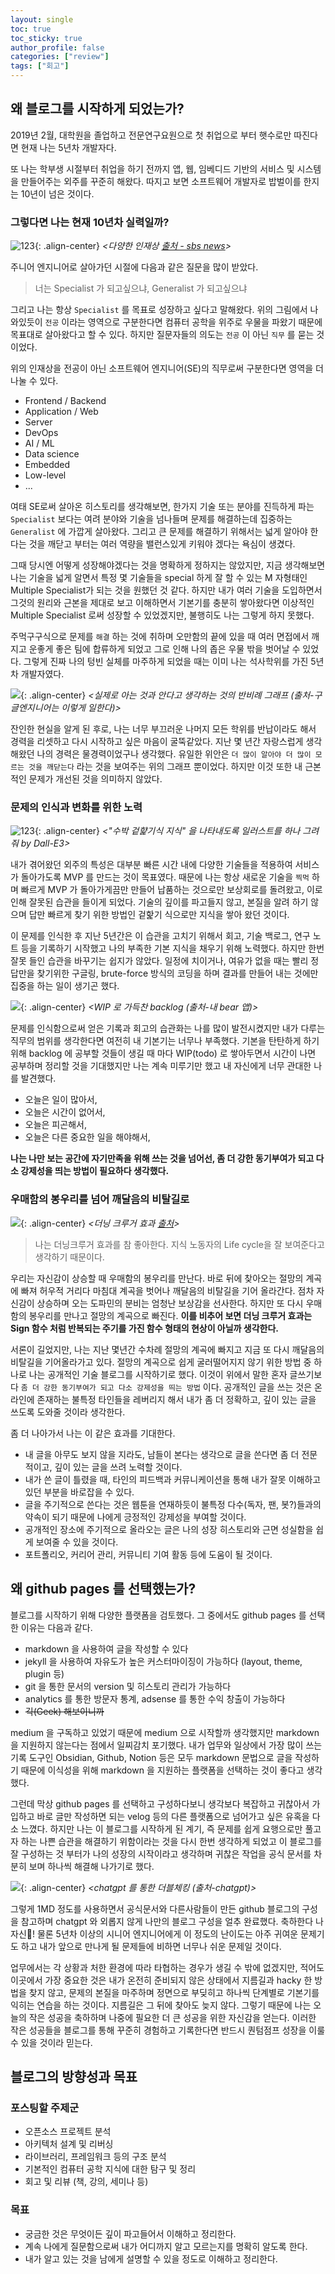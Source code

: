 ```yaml
---
layout: single
toc: true
toc_sticky: true
author_profile: false
categories: ["review"]
tags: ["회고"]
---
```


## 왜 블로그를 시작하게 되었는가?
2019년 2월, 대학원을 졸업하고 전문연구요원으로 첫 취업으로 부터 햇수로만 따진다면 현재 나는 5년차 개발자다.

또 나는 학부생 시절부터 취업을 하기 전까지 앱, 웹, 임베디드 기반의 서비스 및 시스템을 만들어주는 외주를 꾸준히 해왔다. 따지고 보면 소프트웨어 개발자로 밥벌이를 한지는 10년이 넘은 것이다.

### 그렇다면 나는 현재 10년차 실력일까?

![123](/assets/images/231228/1.png){: .align-center}
*<다양한 인재상 [출처 - sbs news](https://news.sbs.co.kr/news/endPage.do?news_id=N1007196814)>*

주니어 엔지니어로 살아가던 시절에 다음과 같은 질문을 많이 받았다. 

> 너는 Specialist 가 되고싶으냐, Generalist 가 되고싶으냐

그리고 나는 항상 `Specialist` 를 목표로 성장하고 싶다고 말해왔다. 위의 그림에서 나와있듯이 `전공` 이라는 영역으로 구분한다면 컴퓨터 공학을 위주로 우물을 파왔기 때문에 목표대로 살아왔다고 할 수 있다. 하지만 질문자들의 의도는 `전공` 이 아닌 `직무` 를 묻는 것이었다.

위의 인재상을 전공이 아닌 소프트웨어 엔지니어(SE)의 직무로써 구분한다면 영역을 더 나눌 수 있다.
- Frontend / Backend
- Application / Web
- Server
- DevOps
- AI / ML
- Data science
- Embedded
- Low-level
- ...

여태 SE로써 살아온 히스토리를 생각해보면, 한가지 기술 또는 분야를 진득하게 파는 `Specialist` 보다는 여려 분야와 기술을 넘나들며 문제를 해결하는데 집중하는 `Generalist` 에 가깝게 살아왔다. 그리고 큰 문제를 해결하기 위해서는 넓게 알아야 한다는 것을 깨닫고 부터는 여러 역량을 밸런스있게 키워야 겠다는 욕심이 생겼다. 

그때 당시엔 어떻게 성장해야겠다는 것을 명확하게 정하지는 않았지만, 지금 생각해보면 나는 기술을 넓게 알면서 특정 몇 기술들을 special 하게 잘 할 수 있는 M 자형태인 Multiple Specialist가 되는 것을 원했던 것 같다. 하지만 내가 여러 기술을 도입하면서 그것의 원리와 근본을 제대로 보고 이해하면서 기본기를 충분히 쌓아왔다면 이상적인 Multiple Specialist 로써 성장할 수 있었겠지만, 불행히도 나는 그렇게 하지 못했다. 

주먹구구식으로 문제를 `해결` 하는 것에 취하며 오만함의 끝에 있을 때 여러 면접에서 깨지고 운좋게 좋은 팀에 합류하게 되었고 그로 인해 나의 좁은 우물 밖을 벗어날 수 있었다. 그렇게 진짜 나의 텅빈 실체를 마주하게 되었을 때는 이미 나는 석사학위를 가진 5년차 개발자였다.

![](/assets/images/231228/3.png){: .align-center}
*<실제로 아는 것과 안다고 생각하는 것의 반비례 그래프 (출처-구글엔지니어는 이렇게 일한다)>*

잔인한 현실을 알게 된 후로, 나는 너무 부끄러운 나머지 모든 학위를 반납이라도 해서 경력을 리셋하고 다시 시작하고 싶은 마음이 굴뚝같았다. 지난 몇 년간 자랑스럽게 생각해왔던 나의 경력은 물경력이었구나 생각했다. 유일한 위안은 `더 많이 알아야 더 많이 모르는 것을 깨닫는다` 라는 것을 보여주는 위의 그래프 뿐이었다. 하지만 이것 또한 내 근본적인 문제가 개선된 것을 의미하지 않았다.

### 문제의 인식과 변화를 위한 노력
![123](/assets/images/231228/5.png){: .align-center}
*<"수박 겉햝기식 지식" 을 나타내도록 일러스트를 하나 그려줘 by Dall-E3>*

내가 겪어왔던 외주의 특성은 대부분 빠른 시간 내에 다양한 기술들을 적용하여 서비스가 돌아가도록 MVP 를 만드는 것이 목표였다. 때문에 나는 항상 새로운 기술을 `찍먹` 하며 빠르게 MVP 가 돌아가게끔만 만들어 납품하는 것으로만 보상회로를 돌려왔고, 이로 인해 잘못된 습관을 들이게 되었다. 기술의 깊이를 파고들지 않고, 본질을 알려 하기 않으며 답만 빠르게 찾기 위한 방법인 겉핥기 식으로만 지식을 쌓아 왔던 것이다.

이 문제를 인식한 후 지난 5년간은 이 습관을 고치기 위해서 회고, 기술 백로그, 연구 노트 등을 기록하기 시작했고 나의 부족한 기본 지식을 채우기 위해 노력했다. 하지만 한번 잘못 들인 습관을 바꾸기는 쉽지가 않았다. 일정에 치이거나, 여유가 없을 때는 빨리 정답만을 찾기위한 구글링, brute-force 방식의 코딩을 하며 결과를 만들어 내는 것에만 집중을 하는 일이 생기곤 했다. 

![](/assets/images/231228/4.png){: .align-center}
*<WIP 로 가득찬 backlog (출처-내 bear 앱)>*

문제를 인식함으로써 얻은 기록과 회고의 습관화는 나를 많이 발전시켰지만 내가 다루는 직무의 범위를 생각한다면 여전히 내 기본기는 너무나 부족했다. 기본을 탄탄하게 하기 위해 backlog 에 공부할 것들이 생길 때 마다 WIP(todo) 로 쌓아두면서 시간이 나면 공부하며 정리할 것을 기대했지만 나는 계속 미루기만 했고 내 자신에게 너무 관대한 나를 발견했다. 
- 오늘은 일이 많아서,
- 오늘은 시간이 없어서,
- 오늘은 피곤해서,
- 오늘은 다른 중요한 일을 해야해서,

**나는 나만 보는 공간에 자기만족을 위해 쓰는 것을 넘어선, 좀 더 강한 동기부여가 되고 다소 강제성을 띄는 방법이 필요하다 생각했다.**

### 우매함의 봉우리를 넘어 깨달음의 비탈길로
![](/assets/images/231228/2.png){: .align-center}
*<더닝 크루거 효과 [출처](https://jihoonkimtech.tistory.com/32)>*

> 나는 더닝크루거 효과를 참 좋아한다. 지식 노동자의 Life cycle을 잘 보여준다고 생각하기 때문이다. 

우리는 자신감이 상승할 때 우매함의 봉우리를 만난다. 바로 뒤에 찾아오는 절망의 계곡에 빠져 허우적 거리다 마침대 계곡을 벗어나 깨달음의 비탈길을 기어 올라간다. 점차 자신감이 상승하며 오는 도파민의 분비는 엄청난 보상감을 선사한다. 하지만 또 다시 우매함의 봉우리를 만나고 절망의 계곡으로 빠진다. **이를 비추어 보면 더닝 크루거 효과는 Sign 함수 처럼 반복되는 주기를 가진 함수 형태의 현상이 아닐까 생각한다.**

서론이 길었지만, 나는 지난 몇년간 수차례 절망의 계곡에 빠지고 지금 또 다시 깨달음의 비탈길을 기어올라가고 있다. 절망의 계곡으로 쉽게 굴러떨어지지 않기 위한 방법 중 하나로 나는 공개적인 기술 블로그를 시작하기로 했다. 이것이 위에서 말한 혼자 글쓰기보다 `좀 더 강한 동기부여가 되고 다소 강제성을 띄는 방법` 이다. 공개적인 글을 쓰는 것은 온라인에 존재하는 불특정 타인들을 레버리지 해서 내가 좀 더 정확하고, 깊이 있는 글을 쓰도록 도와줄 것이라 생각한다.

좀 더 나아가서 나는 이 같은 효과를 기대한다.
- 내 글을 아무도 보지 않을 지라도, 남들이 본다는 생각으로 글을 쓴다면 좀 더 전문적이고, 깊이 있는 글을 쓰려 노력할 것이다.
- 내가 쓴 글이 틀렸을 때, 타인의 피드백과 커뮤니케이션을 통해 내가 잘못 이해하고 있던 부분을 바로잡을 수 있다.
- 글을 주기적으로 쓴다는 것은 웹툰을 연재하듯이 불특정 다수(독자, 팬, 봇?)들과의 약속이 되기 때문에 나에게 긍정적인 강제성을 부여할 것이다.
- 공개적인 장소에 주기적으로 올라오는 글은 나의 성장 히스토리와 근면 성실함을 쉽게 보여줄 수 있을 것이다.
- 포트폴리오, 커리어 관리, 커뮤니티 기여 활동 등에 도움이 될 것이다.

## 왜 github pages 를 선택했는가?
블로그를 시작하기 위해 다양한 플랫폼을 검토했다. 그 중에서도 github pages 를 선택한 이유는 다음과 같다.
- markdown 을 사용하여 글을 작성할 수 있다
- jekyll 을 사용하여 자유도가 높은 커스터마이징이 가능하다 (layout, theme, plugin 등)
- git 을 통한 문서의 version 및 히스토리 관리가 가능하다
- analytics 를 통한 방문자 통계, adsense 를 통한 수익 창출이 가능하다
- ~~긱(Geek) 해보이니까~~

medium 을 구독하고 있었기 때문에 medium 으로 시작할까 생각했지만 markdown 을 지원하지 않는다는 점에서 일찌감치 포기했다. 내가 업무와 일상에서 가장 많이 쓰는 기록 도구인 Obsidian, Github, Notion 등은 모두 markdown 문법으로 글을 작성하기 때문에 이식성을 위해 markdown 을 지원하는 플랫폼을 선택하는 것이 좋다고 생각했다.

그런데 막상 github pages 를 선택하고 구성하다보니 생각보다 복잡하고 귀찮아서 가입하고 바로 글만 작성하면 되는 velog 등의 다른 플랫폼으로 넘어가고 싶은 유혹을 다소 느꼈다. 하지만 나는 이 블로그를 시작하게 된 계기, 즉 문제를 쉽게 요행으로만 풀고자 하는 나쁜 습관을 해결하기 위함이라는 것을 다시 한번 생각하게 되었고 이 블로그를 잘 구성하는 것 부터가 나의 성장의 시작이라고 생각하며 귀찮은 작업을 공식 문서를 차분히 보며 하나씩 해결해 나가기로 했다. 

![](/assets/images/231228/6.png){: .align-center}
*<chatgpt 를 통한 더블체킹 (출처-chatgpt)>*

그렇게 1MD 정도를 사용하면서 공식문서와 다른사람들이 만든 github 블로그의 구성을 참고하며 chatgpt 와 외롭지 않게 나만의 블로그 구성을 얼추 완료했다. 축하한다 나자신🥳! 물론 5년차 이상의 시니어 엔지니어에게 이 정도의 난이도는 아주 귀여운 문제기도 하고 내가 앞으로 만나게 될 문제들에 비하면 너무나 쉬운 문제일 것이다. 

업무에서는 각 상황과 처한 환경에 따라 타협하는 경우가 생길 수 밖에 없겠지만, 적어도 이곳에서 가장 중요한 것은 내가 온전히 준비되지 않은 상태에서 지름길과 hacky 한 방법을 찾지 않고, 문제의 본질을 마주하며 정면으로 부딪히고 하나씩 단계별로 기본기를 익히는 연습을 하는 것이다. 지름길은 그 뒤에 찾아도 늦지 않다. 그렇기 때문에 나는 오늘의 작은 성공을 축하하며 나중에 필요한 더 큰 성공을 위한 자신감을 얻는다. 이러한 작은 성공들을 블로그를 통해 꾸준히 경험하고 기록한다면 반드시 퀀텀점프 성장을 이룰 수 있을 것이라 믿는다.

## 블로그의 방향성과 목표
### 포스팅할 주제군
- 오픈소스 프로젝트 분석
- 아키텍처 설계 및 리버싱
- 라이브러리, 프레임워크 등의 구조 분석
- 기본적인 컴퓨터 공학 지식에 대한 탐구 및 정리
- 회고 및 리뷰 (책, 강의, 세미나 등)

### 목표
- 궁금한 것은 무엇이든 깊이 파고들어서 이해하고 정리한다.
- 계속 나에게 질문함으로써 내가 어디까지 알고 모르는지를 명확히 알도록 한다.
- 내가 알고 있는 것을 남에게 설명할 수 있을 정도로 이해하고 정리한다.
